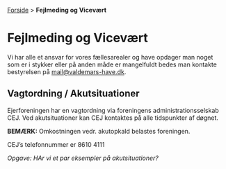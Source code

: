 [Forside](/) > **Fejlmeding og Vicevært**

# Fejlmeding og Vicevært

Vi har alle et ansvar for vores fællesarealer og have opdager man noget som er i stykker eller på anden måde er mangelfuldt bedes man kontakte bestyrelsen på [mail@valdemars-have.dk](mailto:mail@valdemars-have.dk).

## Vagtordning / Akutsituationer

Ejerforeningen har en vagtordning via foreningens administrationsselskab CEJ. Ved akutsituationer kan CEJ kontaktes på alle tidspunkter af døgnet.

**BEMÆRK:** Omkostningen vedr. akutopkald belastes foreningen.

CEJ’s telefonnummer er 8610 4111

*Opgave: HAr vi et par eksempler på akutsituationer?*
